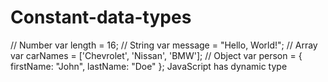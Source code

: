 # Constant-data-types
 
// Number
var length = 16;
// String
var message = "Hello, World!";
// Array
var carNames = ['Chevrolet', 'Nissan', 'BMW'];
// Object
var person = {
 firstName: "John",
 lastName: "Doe"
};
JavaScript has dynamic type
